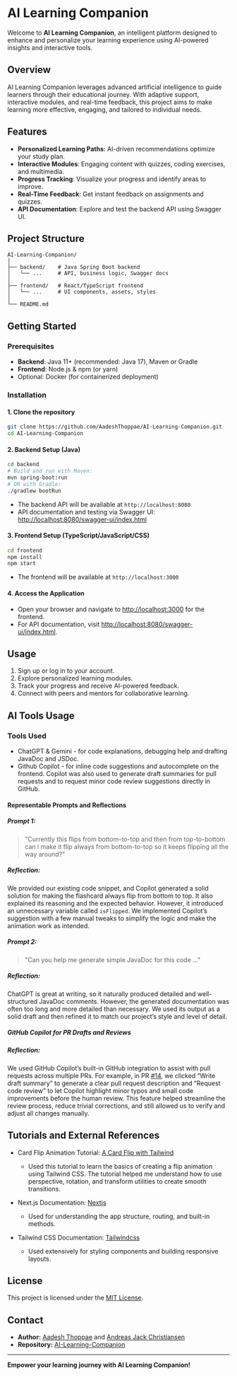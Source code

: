 # AI Learning Companion

Welcome to **AI Learning Companion**, an intelligent platform designed to enhance and personalize your learning experience using AI-powered insights and interactive tools.

## Overview

AI Learning Companion leverages advanced artificial intelligence to guide learners through their educational journey. With adaptive support, interactive modules, and real-time feedback, this project aims to make learning more effective, engaging, and tailored to individual needs.

## Features

- **Personalized Learning Paths**: AI-driven recommendations optimize your study plan.
- **Interactive Modules**: Engaging content with quizzes, coding exercises, and multimedia.
- **Progress Tracking**: Visualize your progress and identify areas to improve.
- **Real-Time Feedback**: Get instant feedback on assignments and quizzes.
- **API Documentation**: Explore and test the backend API using Swagger UI.

## Project Structure

```
AI-Learning-Companion/
│
├── backend/    # Java Spring Boot backend
│   └── ...     # API, business logic, Swagger docs
│
├── frontend/   # React/TypeScript frontend
│   └── ...     # UI components, assets, styles
│
└── README.md
```

## Getting Started

### Prerequisites

- **Backend**: Java 11+ (recommended: Java 17), Maven or Gradle
- **Frontend**: Node.js & npm (or yarn)
- Optional: Docker (for containerized deployment)

### Installation

#### 1. Clone the repository

```bash
git clone https://github.com/AadeshThoppae/AI-Learning-Companion.git
cd AI-Learning-Companion
```

#### 2. Backend Setup (Java)

```bash
cd backend
# Build and run with Maven:
mvn spring-boot:run
# OR with Gradle:
./gradlew bootRun
```

- The backend API will be available at `http://localhost:8080`
- API documentation and testing via Swagger UI: [http://localhost:8080/swagger-ui/index.html](http://localhost:8080/swagger-ui/index.html)

#### 3. Frontend Setup (TypeScript/JavaScript/CSS)

```bash
cd frontend
npm install
npm start
```

- The frontend will be available at `http://localhost:3000`

#### 4. Access the Application

- Open your browser and navigate to [http://localhost:3000](http://localhost:3000) for the frontend.
- For API documentation, visit [http://localhost:8080/swagger-ui/index.html](http://localhost:8080/swagger-ui/index.html).

## Usage

1. Sign up or log in to your account.
2. Explore personalized learning modules.
3. Track your progress and receive AI-powered feedback.
4. Connect with peers and mentors for collaborative learning.

## AI Tools Usage
### Tools Used
* ChatGPT & Gemini - for code explanations, debugging help and drafting JavaDoc and JSDoc.
* Github Copilot - for inline code suggestions and autocomplete on the frontend. Copilot was also used to generate draft summaries for pull requests and to request minor code review suggestions directly in GitHub.

#### Representable Prompts and Reflections
##### Prompt 1:
> "Currently this flips from bottom-to-top and then from top-to-bottom can i make it flip always from bottom-to-top so it keeps flipping all the way around?"
##### Reflection:
We provided our existing code snippet, and Copilot generated a solid solution for making the flashcard always flip from bottom to top. It also explained its reasoning and the expected behavior. However, it introduced an unnecessary variable called `isFlipped`. We implemented Copilot’s suggestion with a few manual tweaks to simplify the logic and make the animation work as intended.

##### Prompt 2:
> "Can you help me generate simple JavaDoc for this code ..."
##### Reflection:
ChatGPT is great at writing, so it naturally produced detailed and well-structured JavaDoc comments. However, the generated documentation was often too long and more detailed than necessary. We used its output as a solid draft and then refined it to match our project’s style and level of detail.

##### GitHub Copilot for PR Drafts and Reviews

##### Reflection:
We used GitHub Copilot’s built-in GitHub integration to assist with pull requests across multiple PRs. For example, in PR [#14](https://github.com/AadeshThoppae/AI-Learning-Companion/pull/14), we clicked “Write draft summary” to generate a clear pull request description and “Request code review” to let Copilot highlight minor typos and small code improvements before the human review. This feature helped streamline the review process, reduce trivial corrections, and still allowed us to verify and adjust all changes manually.

## Tutorials and External References
- Card Flip Animation Tutorial: [A Card Flip with Tailwind](https://www.telerik.com/blogs/card-flip-tailwind)
    - Used this tutorial to learn the basics of creating a flip animation using Tailwind CSS. The tutorial helped me understand how to use perspective, rotation, and transform utilities to create smooth transitions.

- Next.js Documentation: [Nextjs](https://nextjs.org/docs)
  - Used for understanding the app structure, routing, and built-in methods.

- Tailwind CSS Documentation: [Tailwindcss](https://tailwindcss.com/docs)
  - Used extensively for styling components and building responsive layouts.

## License

This project is licensed under the [MIT License](LICENSE).

## Contact

- **Author:** [Aadesh Thoppae](https://github.com/AadeshThoppae) and [Andreas Jack Christiansen](https://github.com/dressi123)
- **Repository:** [AI-Learning-Companion](https://github.com/AadeshThoppae/AI-Learning-Companion)

---

**Empower your learning journey with AI Learning Companion!**
